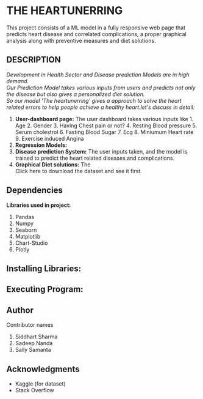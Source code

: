 # THE HEARTUNERRING

This project consists of a ML model in a fully responsive web page that predicts heart disease and correlated complications, a proper graphical analysis along with preventive measures and diet solutions.

## DESCRIPTION

*Development in Health Sector and Disease prediction Models are in high demand.<br>
Our Prediction Model takes various inputs from users and predicts not only the disease but also gives a personalized diet solution.<br>
So our model 'The heartunerring' gives a approach to solve the heart related errors to help people achieve a healthy heart.let's discuss in detail:<br>*
1. **User-dashboard page:**
The user dashboard takes various inputs like
       1. Age
       2. Gender
       3. Having Chest pain or not?
       4. Resting Blood pressure
       5. Serum cholestrol
       6. Fasting Blood Sugar
       7. Ecg
       8. Miniumum Heart rate
       9. Exercise induced Angina
2. **Regression Models:**
3. **Disease prediction System:** The user inputs taken, and the model is trained to predict the heart related diseases and complications.
4. **Graphical Diet solutions:** The<br>
Click here to download the dataset and see it first.

## Dependencies
**Libraries used in project:**
1. Pandas
2. Numpy
3. Seaborn
4. Matplotlib
5. Chart-Studio
6. Plotly

## Installing Libraries:

## Executing Program:

## Author
Contributor names
1. Siddhart Sharma
2. Sadeep Nanda
3. Saily Samanta

## Acknowledgments
- Kaggle (for dataset)
- Stack Overflow
